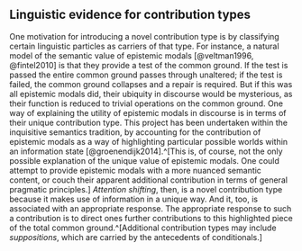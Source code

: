 ## Linguistic evidence for contribution types ##

One motivation for introducing a novel contribution type is by classifying certain linguistic particles as carriers of that type. For instance, a natural model of the semantic value of epistemic modals [@veltman1996, @fintel2010] is that they provide a test of the common ground. If the test is passed the entire common ground passes through unaltered; if the test is failed, the common ground collapses and a repair is required. But if this was all epistemic modals did, their ubiquity in discourse would be mysterious, as their function is reduced to trivial operations on the common ground.  One way of explaining the utility of epistemic modals in discourse is in terms of their unique contribution type. This project has been undertaken within the inquisitive semantics tradition, by accounting for the contribution of epistemic modals as a way of highlighting particular possible worlds within an information state [@groenendijk2014].^[This is, of course, not the only possible explanation of the unique value of epistemic modals.  One could attempt to provide epistemic modals with a more nuanced semantic content, or couch their apparent additional contribution in terms of general pragmatic principles.] *Attention shifting*, then, is a novel contribution type because it makes use of information in a unique way.  And it, too, is associated with an appropriate response. The appropriate response to such a contribution is to direct ones further contributions to this highlighted piece of the total common ground.^[Additional contribution types may include *suppositions*, which are carried by the antecedents of conditionals.]
